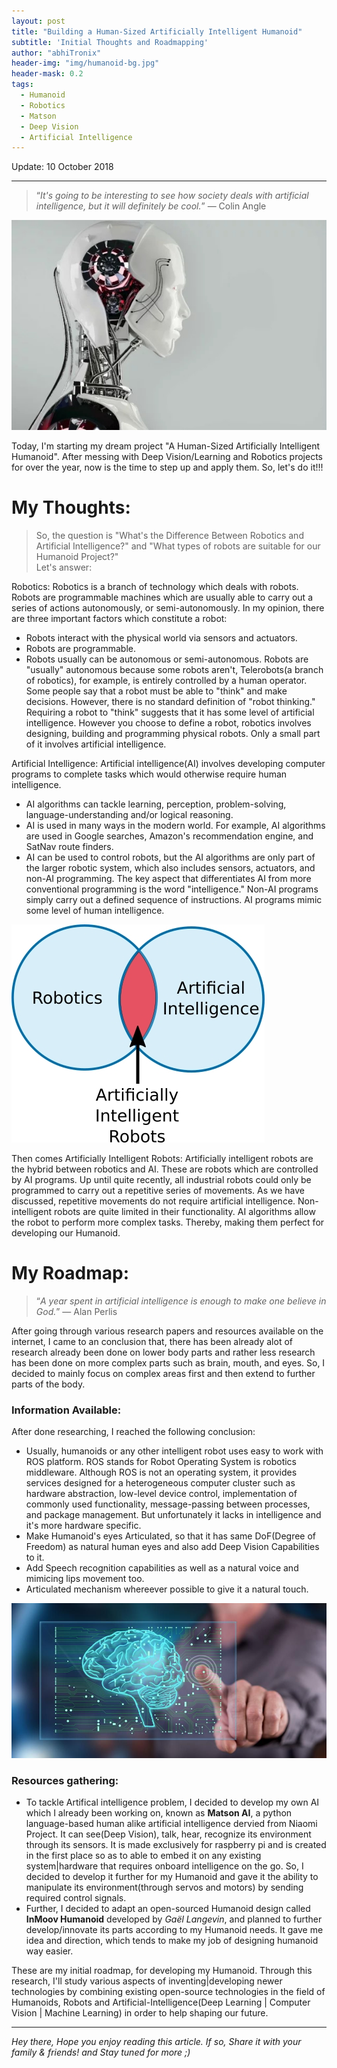 ```yaml
---
layout: post
title: "Building a Human-Sized Artificially Intelligent Humanoid"
subtitle: 'Initial Thoughts and Roadmapping'
author: "abhiTronix"
header-img: "img/humanoid-bg.jpg"
header-mask: 0.2
tags:
  - Humanoid
  - Robotics
  - Matson
  - Deep Vision
  - Artificial Intelligence
---
```


Update: 10 October 2018

---
> “*It's going to be interesting to see how society deals with artificial intelligence, but it will definitely be cool.*” — Colin Angle

![](/img/in-post/manav/humanoid.jpg)

Today, I'm starting my dream project "A Human-Sized Artificially Intelligent Humanoid". After messing with Deep Vision/Learning and Robotics projects for over the year, now is the time to step up and apply them. So, let's do it!!!

# My Thoughts:
> So, the question is "What's the Difference Between Robotics and Artificial Intelligence?" and "What types of robots are suitable for our Humanoid Project?"  
Let's answer:

Robotics: Robotics is a branch of technology which deals with robots. Robots are programmable machines which are usually able to carry out a series of actions autonomously, or semi-autonomously.
In my opinion, there are three important factors which constitute a robot:
- Robots interact with the physical world via sensors and actuators.
- Robots are programmable.
- Robots usually can be autonomous or semi-autonomous.
Robots are "usually" autonomous because some robots aren't, Telerobots(a branch of robotics), for example, is entirely controlled by a human operator. Some people say that a robot must be able to "think" and make decisions. However, there is no standard definition of "robot thinking." Requiring a robot to "think" suggests that it has some level of artificial intelligence. However you choose to define a robot, robotics involves designing, building and programming physical robots. Only a small part of it involves artificial intelligence.

Artificial Intelligence: Artificial intelligence(AI) involves developing computer programs to complete tasks which would otherwise require human intelligence. 
- AI algorithms can tackle learning, perception, problem-solving, language-understanding and/or logical reasoning.
- AI is used in many ways in the modern world. For example, AI algorithms are used in Google searches, Amazon's recommendation engine, and SatNav route finders. 
- AI can be used to control robots, but the AI algorithms are only part of the larger robotic system, which also includes sensors, actuators, and non-AI programming. 
The key aspect that differentiates AI from more conventional programming is the word "intelligence." Non-AI programs simply carry out a defined sequence of instructions. AI programs mimic some level of human intelligence.

![](/img/in-post/manav/humanoid-ven.jpg)

Then comes Artificially Intelligent Robots:
Artificially intelligent robots are the hybrid between robotics and AI. These are robots which are controlled by AI programs. Up until quite recently, all industrial robots could only be programmed to carry out a repetitive series of movements. As we have discussed, repetitive movements do not require artificial intelligence.
Non-intelligent robots are quite limited in their functionality. AI algorithms allow the robot to perform more complex tasks. Thereby, making them perfect for developing our Humanoid.

  

# My Roadmap:

> “*A year spent in artificial intelligence is enough to make one believe in God.*” — Alan Perlis

After going through various research papers and resources available on the internet, I came to an conclusion that, there has been already alot of research already been done on lower body parts and rather less research has been done on more complex parts such as brain, mouth, and eyes. So, I decided to mainly focus on complex areas first and then extend to further parts of the body. 

### Information Available:
After done researching, I reached the following conclusion:
- Usually, humanoids or any other intelligent robot uses easy to work with ROS platform. ROS stands for Robot Operating System is robotics middleware. Although ROS is not an operating system, it provides services designed for a heterogeneous computer cluster such as hardware abstraction, low-level device control, implementation of commonly used functionality, message-passing between processes, and package management. But unfortunately it lacks in intelligence and it's more hardware specific.
- Make Humanoid's eyes Articulated, so that it has same DoF(Degree of Freedom) as natural human eyes and also add Deep Vision Capabilities to it.
- Add Speech recognition capabilities as well as a natural voice and mimicing lips movement too.
- Articulated mechanism whereever possible to give it a natural touch. 

![](/img/in-post/manav/humanoid-brain.jpg)

### Resources gathering:
- To tackle Artifical intelligence problem, I decided to develop my own AI which I already been working on, known as **Matson AI**, a python language-based human alike artificial intelligence dervied from Niaomi Project. It can see(Deep Vision), talk, hear, recognize its environment through its sensors. It is made exclusively for raspberry pi and is created in the first place so as to able to embed it on any existing system|hardware that requires onboard intelligence on the go. So, I decided to develop it further for my Humanoid and gave it the ability to manipulate its environment(through servos and motors) by sending required control signals.
- Further, I decided to adapt an open-sourced Humanoid design called **InMoov Humanoid** developed by _Gaël Langevin_, and planned to further develop/innovate its parts according to my Humanoid needs. It gave me idea and direction, which tends to make my job of designing humanoid way easier.

These are my initial roadmap, for developing my Humanoid. Through this research, I'll study various aspects of inventing|developing newer technologies by combining existing open-source technologies in the field of Humanoids, Robots and Artificial-Intelligence(Deep Learning | Computer Vision | Machine Learning) in order to help shaping our future.

---

*Hey there, Hope you enjoy reading this article. If so, Share it with your family & friends! and Stay tuned for more ;)*
